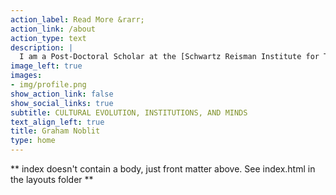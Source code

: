 ```yaml
---
action_label: Read More &rarr;
action_link: /about
action_type: text
description: | 
  I am a Post-Doctoral Scholar at the [Schwartz Reisman Institute for Technology and Society at the University of Toronto](https://srinstitute.utoronto.ca/) and [Vector Institute for Artificial Intelligence](https://vectorinstitute.ai/) where I use game-theoretic analytical and computational methods to understand the evolution of norms, culture, and political institutions in human societies with a focus on applications in multi-agent reinforcement learning. I recently graduated with a Ph.D. from the [Culture, Cognition, and Coevolution Lab](https://coevolution.fas.harvard.edu/) and [Department of Human Evolutionary Biology](https://heb.fas.harvard.edu/) at Harvard University. Though my interests are broad, they center on the evolution of institutions, human social-learning, the fascinating relationship between culture and minds and applying cultural evolution towards questions in policy and multi-agent reinforcement learning.
image_left: true
images:
- img/profile.png
show_action_link: false
show_social_links: true
subtitle: CULTURAL EVOLUTION, INSTITUTIONS, AND MINDS
text_align_left: true
title: Graham Noblit
type: home
---
```


** index doesn't contain a body, just front matter above.
See index.html in the layouts folder **
